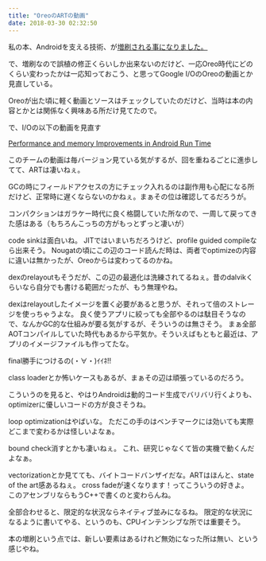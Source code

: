 ```yaml
---
title: "OreoのARTの動画"
date: 2018-03-30 02:32:50
---
```


私の本、Androidを支える技術、が[増刷される事になりました。](https://twitter.com/wdpress/status/979259917587636224?s=19)

で、増刷なので誤植の修正くらいしか出来ないのだけど、一応Oreo時代にどのくらい変わったかは一応知っておこう、と思ってGoogle I/OのOreoの動画とか見直している。

Oreoが出た頃に軽く動画とソースはチェックしていたのだけど、当時は本の内容とかとは関係なく興味ある所だけ見てたので。

で、I/Oの以下の動画を見直す

[Performance and memory Improvements in Android Run Time](https://youtu.be/iFE2Utbv1Oo)

このチームの動画は毎バージョン見ている気がするが、回を重ねるごとに進歩してて、ARTは凄いねぇ。

GCの時にフィールドアクセスの方にチェック入れるのは副作用も心配になる所だけど、正常時に遅くならないのかねぇ。まぁその位は確認してるだろうが。

コンパクションはガラケー時代に良く格闘していた所なので、一周して戻ってきた感はある（もちろんこっちの方がもっとずっと凄いが）

code sinkは面白いね。
JITではいまいちだろうけど、profile guided compileなら出来そう。
Nougatの頃にこの辺のコード読んだ時は、両者でoptimizeの内容に違いは無かったが、Oreoからは変わってるのかね。

dexのrelayoutもそうだが、この辺の最適化は洗練されてるねぇ。昔のdalvikくらいなら自分でも書ける範囲だったが、もう無理やね。

dexはrelayoutしたイメージを置く必要があると思うが、それって倍のストレージを使っちゃうよな。
良く使うアプリに絞っても全部やるのは駄目そうなので、なんかGC的な仕組みが要る気がするが、そういうのは無さそう。
まぁ全部AOTコンパイルしていた時代もあるから平気か。そういえばもともと最近は、アプリのイメージファイルも作ってたな。

final勝手につけるの(・∀・)ｲｲﾈ!!

class loaderとか怖いケースもあるが、まぁその辺は頑張っているのだろう。

こういうのを見ると、やはりAndroidは動的コード生成でバリバリ行くよりも、optimizerに優しいコードの方が良さそうね。

loop optimizationはやばいな。
ただこの手のはベンチマークには効いても実際どこまで変わるかは怪しいよなぁ。

bound check消すとかも凄いねぇ。
これ、研究じゃなくて皆の実機で動くんだよなぁ。

vectorizationとか見てても、バイトコードバンザイだな。ARTはほんと、state of the art感あるねぇ。
cross fadeが速くなります！ってこういうの好きよ。  
このアセンブリならもうC++で書くのと変わらんね。

全部合わせると、限定的な状況ならネイティブ並みになるね。
限定的な状況になるように書いてやる、というのも、CPUインテンシブな所では重要そう。

本の増刷という点では、新しい要素はあるけれど無効になった所は無い、という感じやね。
